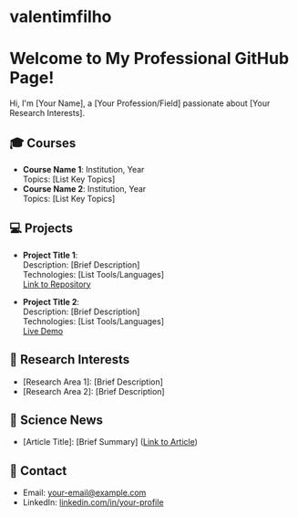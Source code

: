 # valentimfilho
# Welcome to My Professional GitHub Page!

Hi, I'm [Your Name], a [Your Profession/Field] passionate about [Your Research Interests].

## 🎓 Courses
- **Course Name 1**: Institution, Year  
  Topics: [List Key Topics]
- **Course Name 2**: Institution, Year  
  Topics: [List Key Topics]

## 💻 Projects
- **Project Title 1**:  
  Description: [Brief Description]  
  Technologies: [List Tools/Languages]  
  [Link to Repository](https://github.com/your-repo-link)

- **Project Title 2**:  
  Description: [Brief Description]  
  Technologies: [List Tools/Languages]  
  [Live Demo](https://your-demo-link)

## 🔬 Research Interests
- [Research Area 1]: [Brief Description]
- [Research Area 2]: [Brief Description]

## 📰 Science News
- [Article Title]: [Brief Summary] ([Link to Article](https://article-link))

## 📧 Contact
- Email: [your-email@example.com](mailto:your-email@example.com)
- LinkedIn: [linkedin.com/in/your-profile](https://www.linkedin.com/in/your-profile)
